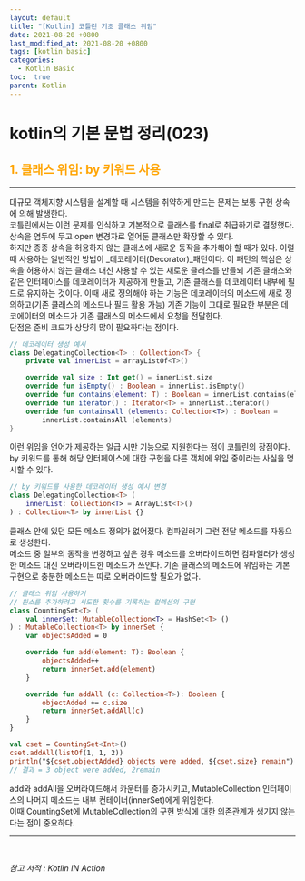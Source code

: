 ```yaml
---
layout: default
title: "[Kotlin] 코틀린 기초 클래스 위임"
date: 2021-08-20 +0800
last_modified_at: 2021-08-20 +0800
tags: [kotlin basic]
categories:
  - Kotlin Basic
toc:  true
parent: Kotlin
---
```


# kotlin의 기본 문법 정리(023) 

## <span style="color:orange">1. 클래스 위임: by 키워드 사용</span>  
---  

대규모 객체지향 시스템을 설계할 때 시스템을 취약하게 만드는 문제는 보통 구현 상속에 의해 발생한다.  
코틀린에서는 이런 문제를 인식하고 기본적으로 클래스를 final로 취급하기로 결정했다. 상속을 염두에 두고 open 변경자로 열어둔 클래스만 확장할 수 있다.  
하지만 종종 상속을 허용하지 않는 클래스에 새로운 동작을 추가해야 할 때가 있다. 이럴 때 사용하는 일반적인 방법이 _데코레이터(Decorator)_패턴이다. 이 패턴의 핵심은 상속을 허용하지 않는 클래스 대신 사용할 수 있는 새로운 클래스를 만들되 기존 클래스와 같은 인터페이스를 데코레이터가 제공하게 만들고, 기존 클래스를 데코레이터 내부에 필드로 유지하는 것이다. 이때 새로 정의해야 하는 기능은 데코레이터의 메소드에 새로 정의하고(기존 클래스의 메소드나 필드 활용 가능) 기존 기능이 그대로 필요한 부분은 데코에이터의 메소드가 기존 클래스의 메소드에세 요청을 전달한다.  
단점은 준비 코드가 상당히 많이 필요하다는 점이다.

```kotlin
// 데코레이터 생성 예시
class DelegatingCollection<T> : Collection<T> {
    private val innerList = arrayListOf<T>()

    override val size : Int get() = innerList.size
    override fun isEmpty() : Boolean = innerList.isEmpty()
    override fun contains(element: T) : Boolean = innerList.contains(element)
    override fun iterator() : Iterator<T> = innerList.iterator()
    override fun containsAll (elements: Collection<T>) : Boolean = 
        innerList.containsAll (elements)
}
```

이런 위임을 언어가 제공하는 일급 시만 기능으로 지원한다는 점이 코틀린의 장점이다.  
by 키워드를 통해 해당 인터페이스에 대한 구현을 다른 객체에 위임 중이라는 사실을 명시할 수 있다.

```kotlin
// by 키워드를 사용한 데코레이터 생성 예시 변경
class DelegatingCollection<T> (
    innerList: Collection<T> = ArrayList<T>()
) : Collection<T> by innerList {}
```

클래스 안에 있던 모든 메소드 정의가 없어졌다. 컴파일러가 그런 전달 메소드를 자동으로 생성한다.  
메소드 중 일부의 동작을 변경하고 싶은 경우 메소드를 오버라이드하면 컴파일러가 생성한 메소드 대신 오버라이드한 메소드가 쓰인다. 기존 클래스의 메소드에 위임하는 기본 구현으로 충분한 메소드는 따로 오버라이드할 필요가 없다.  

```kotlin
// 클래스 위임 사용하기
// 원소를 추가하려고 시도한 횟수를 기록하는 컬렉션의 구현
class CountingSet<T> (
    val innerSet: MutableCollection<T> = HashSet<T> ()
) : MutableCollection<T> by innerSet {
    var objectsAdded = 0

    override fun add(element: T): Boolean {
        objectsAdded++
        return innerSet.add(element)
    }

    override fun addAll (c: Collection<T>): Boolean {
        objectAdded += c.size
        return innerSet.addAll(c)
    }
}

val cset = CountingSet<Int>()
cset.addAll(listOf(1, 1, 2))
println("${cset.objectAdded} objects were added, ${cset.size} remain")
// 결과 = 3 object were added, 2remain
```

add와 addAll을 오버라이드해서 카운터를 증가시키고, MutableCollection 인터페이스의 나머지 메소드는 내부 컨테이너(innerSet)에게 위임한다.  
이때 CountingSet에 MutableCollection의 구현 방식에 대한 의존관계가 생기지 않는다는 점이 중요하다.

---

<br>

*참고 서적 : Kotlin IN Action*